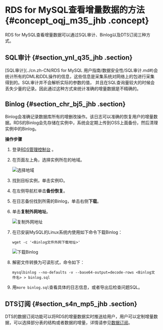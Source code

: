 # RDS for MySQL查看增量数据的方法 {#concept_oqj_m35_jhb .concept}

RDS for MySQL查看增量数据可以通过SQL审计、Binlog以及DTS订阅三种方式。

## SQL审计 {#section_ynl_q35_jhb .section}

[SQL审计](../cn.zh-CN/RDS for MySQL 用户指南/数据安全性/SQL审计.md#)会统计所有的DML和DDL操作的信息，这些信息是采集系统对网络上的包进行采集得到的。SQL审计并不会解析实际的参数的值， 并且在SQL查询量较大的时候会丢失少量的记录。因此通过这种方式来统计准确的增量数据是不精确的。

## Binlog {#section_chr_bj5_jhb .section}

Binlog会准确记录数据库所有的增删改操作。该日志可以准确的恢复用户的增量数据。RDS的Binlog会先存储在实例中，系统会定期上传到OSS上面备份，然后清理实例中的Binlog。

**操作步骤**

1.  登录[RDS管理控制台](https://rds.console.aliyun.com/) 。
2.  在页面左上角，选择实例所在的地域。

    ![选择地域](http://static-aliyun-doc.oss-cn-hangzhou.aliyuncs.com/assets/img/7814/155496735736543_zh-CN.png)

3.  找到目标实例，单击实例ID。
4.  在左侧导航栏单击**备份恢复**。
5.  在日志备份找到所需的Binlog，单击右侧**下载**。
6.  单击**复制外网地址**。

    ![复制外网地址](http://static-aliyun-doc.oss-cn-hangzhou.aliyuncs.com/assets/img/8282/155496735744249_zh-CN.png)

7.  在已安装MySQL的Linux系统内使用如下命令下载Binlog：

    ```
    wget -c '<Binlog文件外网下载地址>'
    ```

    ![下载Binlog](http://static-aliyun-doc.oss-cn-hangzhou.aliyuncs.com/assets/img/8282/155496735744250_zh-CN.png)

8.  解密文件转换为可读形式，命令如下：

    ```
    mysqlbinlog --no-defaults -v --base64-output=decode-rows <Binlog文件名> > binlog.sql
    ```

9.  用`more binlog.sql`查看具体的日志信息，或者导出后检查问题SQL。

## DTS订阅 {#section_s4n_mp5_jhb .section}

DTS的数据订阅功能可以将RDS的增量数据实时推送给用户，用户可以定制增量数据，可以选择部分表的结构或者数据的增量，详情请参见[数据订阅](https://help.aliyun.com/document_detail/26596.html)。

